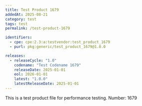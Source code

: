 ```yaml
---
title: Test Product 1679
addedAt: 2025-08-21
category: test
tags: test
permalink: /test-product-1679

identifiers:
  - cpe: cpe:2.3:a:testvendor:test_product_1679
  - purl: pkg:generic/test_product_1679@1.0.0

releases:
  - releaseCycle: "1.0"
    codename: "Test Codename 1679"
    releaseDate: 2025-01-01
    eol: 2026-01-01
    latest: "1.0.0"
    latestReleaseDate: 2025-01-01
---
```


This is a test product file for performance testing. Number: 1679
